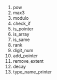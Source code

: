 1. pow
2. max3
3. modulo
4. check_if
5. is_pointer
6. is_array
7. is_same
8. rank
9. digit_num
10. add_pointer
11. remove_extent
12. decay
13. type_name_printer
